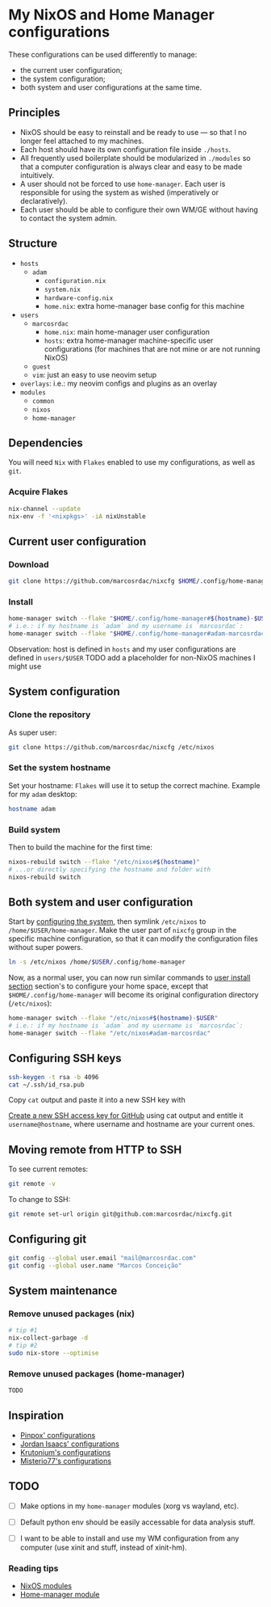 # My NixOS and Home Manager configurations

These configurations can be used differently to manage:

- the current user configuration;
- the system configuration;
- both system and user configurations at the same time.


## Principles

- NixOS should be easy to reinstall and be ready to use — so that I no longer feel attached to my machines.
- Each host should have its own configuration file inside `./hosts`.
- All frequently used boilerplate should be modularized in `./modules` so that a computer configuration is always clear and easy to be made intuitively.
- A user should not be forced to use `home-manager`. Each user is responsible for using the system as wished (imperatively or declaratively).
- Each user should be able to configure their own WM/GE without having to contact the system admin.


## Structure

- `hosts`
  - `adam`
    - `configuration.nix`
    - `system.nix`
    - `hardware-config.nix`
    - `home.nix`: extra home-manager base config for this machine
- `users`
  - `marcosrdac`
    - `home.nix`: main home-manager user configuration
    - `hosts`: extra home-manager machine-specific user configurations (for machines that are not mine or are not running NixOS)
  - `guest`
  - `vim`: just an easy to use neovim setup
- `overlays`: i.e.: my neovim configs and plugins as an overlay
- `modules`
  - `common`
  - `nixos`
  - `home-manager`


## Dependencies

You will need `Nix` with `Flakes` enabled to use my configurations, as well as `git`.


### Acquire Flakes

```sh
nix-channel --update
nix-env -f '<nixpkgs>' -iA nixUnstable
```


<!-- ### Are you a normal user and does not have sudo access? (not fully tested)

Download DavHau's [Nix Portable](https://github.com/DavHau/nix-portable)). It is a `Nix` executable and is `Flakes` enabled by default. -->


## Current user configuration

### Download

```sh
git clone https://github.com/marcosrdac/nixcfg $HOME/.config/home-manager
```


### <a name="user-install"/> Install

```sh
home-manager switch --flake "$HOME/.config/home-manager#$(hostname)-$USER"
# i.e.: if my hostname is `adam` and my username is `marcosrdac`:
home-manager switch --flake "$HOME/.config/home-manager#adam-marcosrdac"
```

Observation: host is defined in `hosts` and my user configurations are defined in `users/$USER`
TODO add a placeholder for non-NixOS machines I might use


## <a name="system-config"/> System configuration

### Clone the repository

As super user:

```sh
git clone https://github.com/marcosrdac/nixcfg /etc/nixos
```

### Set the system hostname

Set your hostname: `Flakes` will use it to setup the correct machine. Example for my `adam` desktop:

```sh
hostname adam
```


### Build system

Then to build the machine for the first time:

```sh
nixos-rebuild switch --flake "/etc/nixos#$(hostname)"
# ...or directly specifying the hostname and folder with
nixos-rebuild switch
```


## Both system and user configuration

Start by [configuring the system](#system-config), then symlink `/etc/nixos` to `/home/$USER/home-manager`. Make the user part of `nixcfg` group in the specific machine configuration, so that it can modify the configuration files without super powers.

```sh
ln -s /etc/nixos /home/$USER/.config/home-manager
```

Now, as a normal user, you can now run similar commands to [user install section](#user-install) section's to configure your home space, except that `$HOME/.config/home-manager` will become its original configuration directory (`/etc/nixos`):

```sh
home-manager switch --flake "/etc/nixos#$(hostname)-$USER"
# i.e.: if my hostname is `adam` and my username is `marcosrdac`:
home-manager switch --flake "/etc/nixos#adam-marcosrdac"
```

## Configuring SSH keys

```sh
ssh-keygen -t rsa -b 4096
cat ~/.ssh/id_rsa.pub
```

Copy `cat` output and paste it into a new SSH key with 

[Create a new SSH access key for GitHub](https://github.com/settings/ssh/new) using cat output and entitle it `username@hostname`, where username and hostname are your current ones.


## Moving remote from HTTP to SSH

To see current remotes:

```sh
git remote -v
```

To change to SSH:

```sh
git remote set-url origin git@github.com:marcosrdac/nixcfg.git
```

## Configuring git

```sh
git config --global user.email "mail@marcosrdac.com"
git config --global user.name "Marcos Conceição"
```

## System maintenance

### Remove unused packages (nix)

```sh
# tip #1
nix-collect-garbage -d
# tip #2
sudo nix-store --optimise
```

### Remove unused packages (home-manager)

```sh
TODO
```


## Inspiration

- [Pinpox' configurations](https://github.com/pinpox/nixos)
- [Jordan Isaacs' configurations](https://github.com/jordanisaacs/dotfiles)
- [Krutonium's configurations](https://github.com/Krutonium/My_Unified_NixOS_Config)
- [Misterio77's configurations](https://github.com/Misterio77/nix-config)


## TODO

- [ ] Make options in my `home-manager` modules (xorg vs wayland, etc).
- [ ] Default python env should be easily accessable for data analysis stuff.
- [ ] I want to be able to install and use my WM configuration from any computer (use xinit and stuff, instead of xinit-hm).


### Reading tips

- [NixOS modules](https://github.com/NixOS/nixpkgs/blob/master/nixos/modules/services/x11/window-managers/i3.nix)
- [Home-manager module](https://github.com/nix-community/home-manager/blob/master/modules/services/window-managers/bspwm/default.nix)
